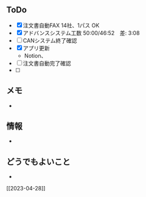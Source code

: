 ## ToDo
- [x] 注文書自動FAX 14社、1パス OK
- [x] アドバンスシステム工数 50:00/46:52　差: 3:08
- [ ] CANシステム終了確認
- [x] アプリ更新
	- Notion、
- [ ] 注文書自動完了確認
- [ ] 


## メモ
- 


## 情報
- 


## どうでもよいこと
- 


[[2023-04-28]]

